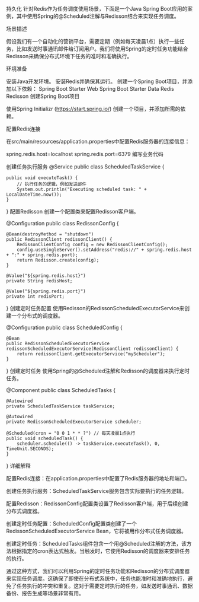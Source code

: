 




持久化
针对Redis作为任务调度使用场景，下面是一个Java Spring Boot应用的案例，其中使用Spring的@Scheduled注解与Redisson结合来实现任务调度。

场景描述

假设我们有一个自动化的营销平台，需要定期（例如每天凌晨1点）执行一些任务，比如发送时事通讯邮件给订阅用户。我们将使用Spring的定时任务功能结合Redisson来确保分布式环境下任务的准时和准确执行。

环境准备

安装Java开发环境。
安装Redis并确保其运行。
创建一个Spring Boot项目，并添加以下依赖：
Spring Boot Starter Web
Spring Boot Starter Data Redis
Redisson
创建Spring Boot项目

使用Spring Initializr (https://start.spring.io/) 创建一个项目，并添加所需的依赖。

配置Redis连接

在src/main/resources/application.properties中配置Redis服务器的连接信息：

spring.redis.host=localhost
spring.redis.port=6379
编写业务代码

创建任务执行服务
@Service
public class ScheduledTaskService {

    public void executeTask() {
        // 执行任务的逻辑，例如发送邮件
        System.out.println("Executing scheduled task: " + LocalDateTime.now());
    }
}
配置Redisson
创建一个配置类来配置Redisson客户端。

@Configuration
public class RedissonConfig {

    @Bean(destroyMethod = "shutdown")
    public RedissonClient redissonClient() {
        RedissonClientConfig config = new RedissonClientConfig();
        config.useSingleServer().setAddress("redis://" + spring.redis.host + ":" + spring.redis.port);
        return Redisson.create(config);
    }

    @Value("${spring.redis.host}")
    private String redisHost;

    @Value("${spring.redis.port}")
    private int redisPort;
}
创建定时任务配置
使用Redisson的RedissonScheduledExecutorService来创建一个分布式的调度器。

@Configuration
public class ScheduledConfig {

    @Bean
    public RedissonScheduledExecutorService redissonScheduledExecutorService(RedissonClient redissonClient) {
        return redissonClient.getExecutorService("myScheduler");
    }
}
创建定时任务
使用Spring的@Scheduled注解和Redisson的调度器来执行定时任务。

@Component
public class ScheduledTasks {

    @Autowired
    private ScheduledTaskService taskService;

    @Autowired
    private RedissonScheduledExecutorService scheduler;

    @Scheduled(cron = "0 0 1 * * ?") // 每天凌晨1点执行
    public void scheduledTask() {
        scheduler.schedule(() -> taskService.executeTask(), 0, TimeUnit.SECONDS);
    }
}
详细解释

配置Redis连接：在application.properties中配置了Redis服务器的地址和端口。

创建任务执行服务：ScheduledTaskService服务包含实际要执行的任务逻辑。

配置Redisson：RedissonConfig配置类设置了Redisson客户端，用于后续创建分布式调度器。

创建定时任务配置：ScheduledConfig配置类创建了一个RedissonScheduledExecutorService Bean，它将被用作分布式任务调度器。

创建定时任务：ScheduledTasks组件包含一个用@Scheduled注解的方法，该方法根据指定的cron表达式触发。当触发时，它使用Redisson的调度器来安排任务的执行。

通过这种方式，我们可以利用Spring的定时任务功能和Redisson的分布式调度器来实现任务调度。这确保了即使在分布式系统中，任务也能准时和准确地执行，避免了任务执行的冲突和重复。这对于需要定时执行的任务，如发送时事通讯、数据备份、报告生成等场景非常有用。



